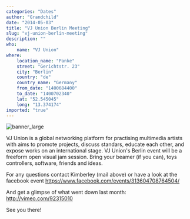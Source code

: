 ```yaml
---
categories: "Dates"
author: "Grandchild"
date: "2014-05-03"
title: "VJ Union Berlin Meeting"
slug: "vj-union-berlin-meeting"
description: ""
who: 
    name: "VJ Union"
where: 
    location_name: "Panke"
    street: "Gerichtstr. 23"
    city: "Berlin"
    country: "de"
    country_name: "Germany"
    from_date: "1400684400"
    to_date: "1400702340"
    lat: "52.545045"
    long: "13.374174"
imported: "true"
---
```



![banner_large](fbheader_blurb_left-02.png)

VJ Union is a global networking platform for practising multimedia artists with aims to promote projects, discuss standars, educate each other, and expose works on an international stage.
VJ Union's Berlin event will be a freeform open visual jam session. Bring your beamer (if you can), toys controllers, software, friends and ideas.

For any questions contact Kimberley (mail above) or have a look at the facebook event https://www.facebook.com/events/313604708764504/

And get a glimpse of what went down last month: http://vimeo.com/92315010

See you there!
